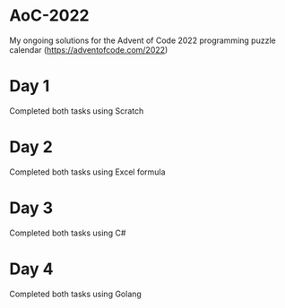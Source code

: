 # AoC-2022
My ongoing solutions for the Advent of Code 2022 programming puzzle calendar (https://adventofcode.com/2022)
# Day 1
Completed both tasks using Scratch
# Day 2
Completed both tasks using Excel formula
# Day 3
Completed both tasks using C#
# Day 4
Completed both tasks using Golang